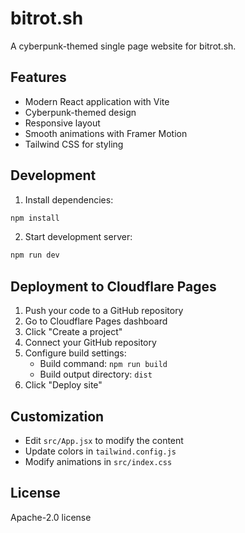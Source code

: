 # bitrot.sh

A cyberpunk-themed single page website for bitrot.sh.

## Features

- Modern React application with Vite
- Cyberpunk-themed design
- Responsive layout
- Smooth animations with Framer Motion
- Tailwind CSS for styling

## Development

1. Install dependencies:
```bash
npm install
```

2. Start development server:
```bash
npm run dev
```

## Deployment to Cloudflare Pages

1. Push your code to a GitHub repository
2. Go to Cloudflare Pages dashboard
3. Click "Create a project"
4. Connect your GitHub repository
5. Configure build settings:
   - Build command: `npm run build`
   - Build output directory: `dist`
6. Click "Deploy site"

## Customization

- Edit `src/App.jsx` to modify the content
- Update colors in `tailwind.config.js`
- Modify animations in `src/index.css`

## License

Apache-2.0 license